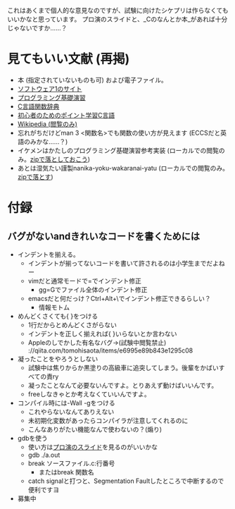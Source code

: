 これはあくまで個人的な意見なのですが、試験に向けたシケプリは作らなくてもいいかなと思っています。
プロ演のスライドと、_Cのなんとか本_があれば十分じゃないですか……？

# 見てもいい文献 (再掲)

 * 本 (指定されていないものも可) および電子ファイル。
 * [ソフトウェア1のサイト](http://soft1.akg.t.u-tokyo.ac.jp/)
 * [プログラミング基礎演習](http://goo.gl/hXsfLl)
 * [C言語関数辞典](http://www.c-tipsref.com)
 * [初心者のためのポイント学習C言語](http://www9.plala.or.jp/sgwr-t/)
 * [Wikipedia (閲覧のみ)](https://ja.wikipedia.org/wiki/)
 * 忘れがちだけどman 3 \<関数名\>でも関数の使い方が見えます (ECCSだと英語のみかな……？)
 * イケメンはかたしのプログラミング基礎演習参考実装 (ローカルでの閲覧のみ。[zipで落としておこう](https://github.com/hakatashi/eeic2017-programming-seminar/archive/master.zip))
 * あとは湿気たい謹製nanika-yoku-wakaranai-yatu (ローカルでの閲覧のみ。[zipで落とす](https://github.com/turenar/eeic2017-software/archive/master.zip))

# 付録

## バグがないandきれいなコードを書くためには

 * インデントを揃える。
   * インデントが揃ってないコードを書いて許されるのは小学生までだよねー
   * vimだと通常モードで=でインデント修正
     * gg=Gでファイル全体のインデント修正
   * emacsだと何だっけ？Ctrl+Alt+\でインデント修正できるらしい？
     * 情報モトム
 * めんどくさくても{ }をつける
   * 1行だからとめんどくさがらない
   * インデントを正しく揃えれば{ }いらないとか言わない
   * Appleのしでかした有名なバグ→(試験中閲覧禁止) ://qiita.com/tomohisaota/items/e6995e89b843e1295c08
 * 凝ったことをやろうとしない
   * 試験中は焦りからか黒塗りの高級車に追突してしまう。後輩をかばいすべての責ry
   * 凝ったことなんて必要ないんですよ。とりあえず動けばいいんです。
   * freeしなきゃとか考えなくていいんですよ。
 * コンパイル時には-Wall -gをつける
   * これやらないなんてありえない
   * 未初期化変数があったらコンパイラが注意してくれるのに
   * こんなありがたい機能なんで使わないの？(煽り)
 * gdbを使う
   * 使い方は[プロ演のスライド](https://www.dropbox.com/sm/password?content_id=AB1e9rbjPXEsyqNCO975gqO-t_UD4iwiMLc&cont=https%3A%2F%2Fwww.dropbox.com%2Fs%2Fe7lsgbgmls4qla8%2Flec04_2016.pdf%3Fdl%3D0)を見るのがいいかな
   * gdb ./a.out
   * break ソースファイル.c:行番号
     * またはbreak 関数名
   * catch signalと打つと、Segmentation Faultしたところで中断するので便利ですヨ
 * 募集中
